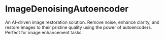 # ImageDenoisingAutoencoder
An AI-driven image restoration solution. Remove noise, enhance clarity, and restore images to their pristine quality using the power of autoencoders. Perfect for image enhancement tasks.
